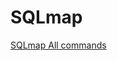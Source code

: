 # SQLmap

<a href="https://github.com/h6nt3r/commands/blob/main/sqlmap.md"> SQLmap All commands </a>
